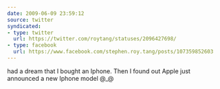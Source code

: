 ```yaml
---
date: 2009-06-09 23:59:12
source: twitter
syndicated:
- type: twitter
  url: https://twitter.com/roytang/statuses/2096427698/
- type: facebook
  url: https://www.facebook.com/stephen.roy.tang/posts/107359852603
---
```


had a dream that I bought an Iphone. Then I found out Apple just announced a new Iphone model @_@